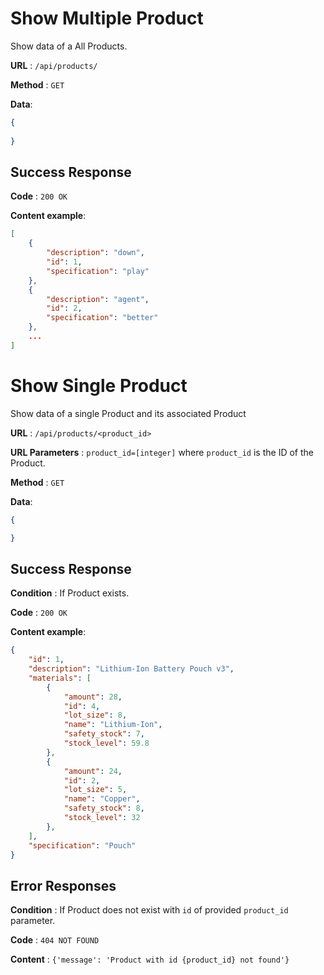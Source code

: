 # Show Multiple Product

Show data of a All Products.

**URL** : `/api/products/`

**Method** : `GET`

**Data**: 

```json
{
    
}
```

## Success Response

**Code** : `200 OK`

**Content example**:

```json
[
    {
        "description": "down",
        "id": 1,
        "specification": "play"
    },
    {
        "description": "agent",
        "id": 2,
        "specification": "better"
    },
    ...
]
```

# Show Single Product

Show data of a single Product and its associated Product 

**URL** : `/api/products/<product_id>`

**URL Parameters** : `product_id=[integer]` where `product_id` is the ID of the Product.

**Method** : `GET`

**Data**: 

```json
{

}
```

## Success Response

**Condition** : If Product exists.

**Code** : `200 OK`

**Content example**:

```json
{
    "id": 1,
    "description": "Lithium-Ion Battery Pouch v3",
    "materials": [
        {
            "amount": 28,
            "id": 4,
            "lot_size": 8,
            "name": "Lithium-Ion",
            "safety_stock": 7,
            "stock_level": 59.8
        },
        {
            "amount": 24,
            "id": 2,
            "lot_size": 5,
            "name": "Copper",
            "safety_stock": 8,
            "stock_level": 32
        },
    ],
    "specification": "Pouch"
}
```

## Error Responses

**Condition** : If Product does not exist with `id` of provided `product_id` parameter.

**Code** : `404 NOT FOUND`

**Content** : `{'message': 'Product with id {product_id} not found'}`